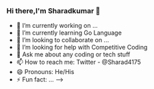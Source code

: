 ### Hi there,I'm Sharadkumar 👋

- 🔭 I’m currently working on ...
- 🌱 I’m currently learning Go Language
- 👯 I’m looking to collaborate on ...
- 🤔 I’m looking for help with Competitive Coding
- 💬 Ask me about any coding or tech stuff
- 📫 How to reach me: Twitter - @Sharad4175
- 😄 Pronouns: He/His
- ⚡ Fun fact: ...
-->

